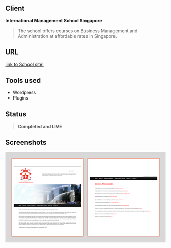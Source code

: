 ## Client
**International Management School Singapore**

> The school offers courses on Business Management and Administration at affordable rates in Singapore.

## URL
[link to School site!](http://www.ims.edu.sg/)

## Tools used
* Wordpress
* Plugins 

## Status
> **Completed and LIVE**

## Screenshots
![](images/ims1.png)
